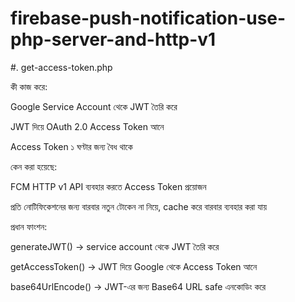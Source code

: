 # firebase-push-notification-use-php-server-and-http-v1

#. get-access-token.php

কী কাজ করে:

Google Service Account থেকে JWT তৈরি করে

JWT দিয়ে OAuth 2.0 Access Token আনে

Access Token ১ ঘণ্টার জন্য বৈধ থাকে

কেন করা হয়েছে:

FCM HTTP v1 API ব্যবহার করতে Access Token প্রয়োজন

প্রতি নোটিফিকেশনের জন্য বারবার নতুন টোকেন না নিয়ে, cache করে বারবার ব্যবহার করা যায়

প্রধান ফাংশন:

generateJWT() → service account থেকে JWT তৈরি করে

getAccessToken() → JWT দিয়ে Google থেকে Access Token আনে

base64UrlEncode() → JWT-এর জন্য Base64 URL safe এনকোডিং করে


